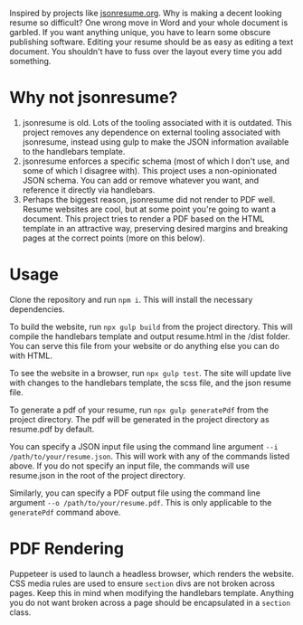 Inspired by projects like [jsonresume.org](https://jsonresume.org). Why is making a decent looking resume so difficult? One wrong move in Word and your whole document is garbled. If you want anything unique, you have to learn some obscure publishing software. Editing your resume should be as easy as editing a text document. You shouldn't have to fuss over the layout every time you add something.

# Why not jsonresume?

1) jsonresume is old. Lots of the tooling associated with it is outdated. This project removes any dependence on external tooling associated with jsonresume, instead using gulp to make the JSON information available to the handlebars template.
2) jsonresume enforces a specific schema (most of which I don't use, and some of which I disagree with). This project uses a non-opinionated JSON schema. You can add or remove whatever you want, and reference it directly via handlebars.
3) Perhaps the biggest reason, jsonresume did not render to PDF well. Resume websites are cool, but at some point you're going to want a document. This project tries to render a PDF based on the HTML template in an attractive way, preserving desired margins and breaking pages at the correct points (more on this below).

# Usage

Clone the repository and run `npm i`. This will install the necessary dependencies.

To build the website, run `npx gulp build` from the project directory. This will compile the handlebars template and output resume.html in the /dist folder. You can serve this file from your website or do anything else you can do with HTML.

To see the website in a browser, run `npx gulp test`. The site will update live with changes to the handlebars template, the scss file, and the json resume file.

To generate a pdf of your resume, run `npx gulp generatePdf` from the project directory. The pdf will be generated in the project directory as resume.pdf by default.

You can specify a JSON input file using the command line argument `--i /path/to/your/resume.json`. This will work with any of the commands listed above. If you do not specify an input file, the commands will use resume.json in the root of the project directory.

Similarly, you can specify a PDF output file using the command line argument `--o /path/to/your/resume.pdf`. This is only applicable to the `generatePdf` command above.

# PDF Rendering

Puppeteer is used to launch a headless browser, which renders the website. CSS media rules are used to ensure `section` divs are not broken across pages. Keep this in mind when modifying the handlebars template. Anything you do not want broken across a page should be encapsulated in a `section` class.